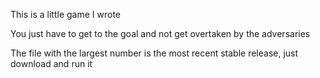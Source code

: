This is a little game I wrote

You just have to get to the goal and not get overtaken by the adversaries

The file with the largest number is the most recent stable release, just download and run it
